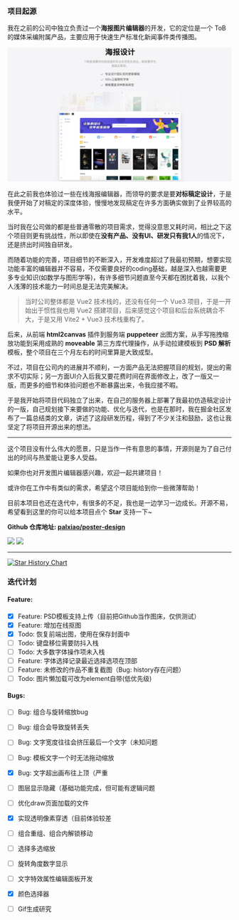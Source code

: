 ### 项目起源

我在之前的公司中独立负责过一个**海报图片编辑器**的开发，它的定位是一个 ToB 的媒体采编附属产品，主要应用于快速生产标准化新闻事件类传播图。

![](../images/2023-7-17-1689585503882.png)

在此之前我也体验过一些在线海报编辑器，而领导的要求是要**对标稿定设计**，于是我便开始了对稿定的深度体验，慢慢地发现稿定在许多方面确实做到了业界较高的水平。

当时我在公司做的都是些普通零散的项目需求，觉得没意思又耗时间，相比之下这个项目则更有挑战性，所以即使在**没有产品、没有UI、研发只有我1人**的情况下，还是挤出时间独自研发。

而随着功能的完善，项目细节的不断深入，开发难度超过了我最初预期，想要实现功能丰富的编辑器并不容易，不仅需要良好的coding基础，越是深入也越需要更多专业知识(如数学与图形学等)，有许多细节问题直至今天都在困扰着我，以我个人浅薄的技术能力一时间总是无法完美解决。

>当时公司整体都是 Vue2 技术栈的，还没有任何一个 Vue3 项目，于是一开始出于惯性我也用 Vue2 搭建项目，后来感觉这个项目和后台系统耦合不大，于是又用 Vite2 + Vue3 技术栈重构了。

后来，从前端 **html2canvas** 插件到服务端 **puppeteer** 出图方案，从手写拖拽缩放功能到采用成熟的 **moveable** 第三方库代理操作，从手动拉建模板到 **PSD 解析**模板，整个项目在三个月左右的时间里算是大致成型。

不过，项目在公司内的进展并不顺利，一方面产品无法把握项目的规划，提出的需求不切实际；另一方面UI介入后我又要花费时间在界面修改上，改了一版又一版，而更多的细节和体验问题也不断暴露出来，令我应接不暇。

于是我开始将项目代码独立了出来，在自己的服务器上部署了我最初仿造稿定设计的一版，自己规划接下来要做的功能、优化与迭代，也是在那时，我在掘金社区发布了一篇总结类的文章，讲述了这段研发历程，得到了不少关注和鼓励，这也让我坚定了将项目开源出来的想法。

-----

这个项目没有什么伟大的愿景，只是当作一件有意思的事情，开源则是为了自己付出的时间与热爱能让更多人受益。
  
如果你也对开发图片编辑器感兴趣，欢迎一起共建项目！

或许你在工作中有类似的需求，希望这个项目能给到你一些微薄帮助！

目前本项目也还在迭代中，有很多的不足，我也是一边学习一边成长。开源不易，希望看到这里的你可以给本项目点个 **Star** 支持一下~


**Github 仓库地址: [ palxiao/poster-design ](https://github.com/palxiao/poster-design)**


<img style="display: inline-block;" src="https://img.shields.io/github/forks/palxiao/poster-design?style=social" />
<img style="display: inline-block;" src="https://img.shields.io/github/stars/palxiao/poster-design?style=social" />

-----

[![Star History Chart](https://api.star-history.com/svg?repos=palxiao/poster-design&type=Date)](https://star-history.com/#palxiao/poster-design&Date)

### 迭代计划

#### Feature:

- [x] Feature: PSD模板支持上传（目前把Github当作图床，仅供测试）
- [x] Feature: 增加在线抠图
- [x] Todo: 恢复前端出图，使用在保存封面中
- [ ] Todo: 键盘移位需要防抖入栈
- [ ] Todo: 大多数字体操作项未入栈
- [ ] Feature: 字体选择记录最近选择选项在顶部
- [ ] Feature: 未修改的作品不重复截图（Bug: history存在问题）
- [ ] Todo: 图片懒加载可改为element自带(低优先级)

#### Bugs:

- [ ] Bug: 组合与旋转缩放bug
- [ ] Bug: 组合会导致旋转丢失
- [ ] Bug: 文字宽度往往会挤压最后一个文字（未知问题
- [ ] Bug: 模板文字一个时无法拖动缩放
- [x] Bug: 文字超出画布往上顶（严重

- [ ] 图层显示隐藏（基础功能完成，但可能有逻辑问题
- [ ] 优化draw页面加载的文件
- [x] 实现透明像素穿透（目前体验较差

- [ ] 组合重组、组合内解锁移动
- [ ] 选择多选缩放
- [ ] 旋转角度数字显示
- [ ] 文字特效属性编辑面板开发
- [x] 颜色选择器

- [ ] Gif生成研究